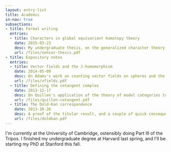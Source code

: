 ```yaml
---
layout: entry-list
title: Academic
in-nav: true
subsections:
- title: Formal writing
  entries:
  - title: Characters in global equivariant homotopy theory
    date: 2015-03-23
    desc: My undergraduate thesis, on the generalized character theory of Hopkins-Kuhn-Ravenel and Stapleton.
    url: /files/senior-thesis.pdf
- title: Expository notes
  entries:
  - title: Vector fields and the J-homomorphism
    date: 2014-05-09
    desc: On Adams's work on counting vector fields on spheres and the J-homomorphism.
    url: /files/vfields.pdf
  - title: Defining the cotangent complex
    date: 2013-12-17
    desc: On Quillen's application of the theory of model categories to defining a homology theory for algebras.
    url: /files/quillen-cotangent.pdf
  - title: The Dold-Kan correspondence
    date: 2013-10-26
    desc: A proof of the titular result, and a couple of quick consequences.
    url: /files/doldkan.pdf
---
```


I'm currently at the University of Cambridge, ostensibly doing Part III of the Tripos. I finished my undergraduate degree at Harvard last spring, and I'll be starting my PhD at Stanford this fall.
